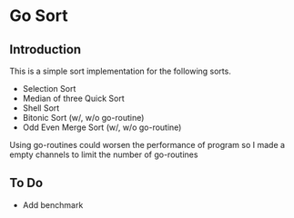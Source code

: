 # Go Sort

## Introduction

This is a simple sort implementation for the following sorts.
 - Selection Sort 
 - Median of three Quick Sort
 - Shell Sort
 - Bitonic Sort (w/, w/o go-routine)
 - Odd Even Merge Sort (w/, w/o go-routine)

 Using go-routines could worsen the performance of program so I made a empty channels to limit the number of go-routines

 ## To Do
 - Add benchmark